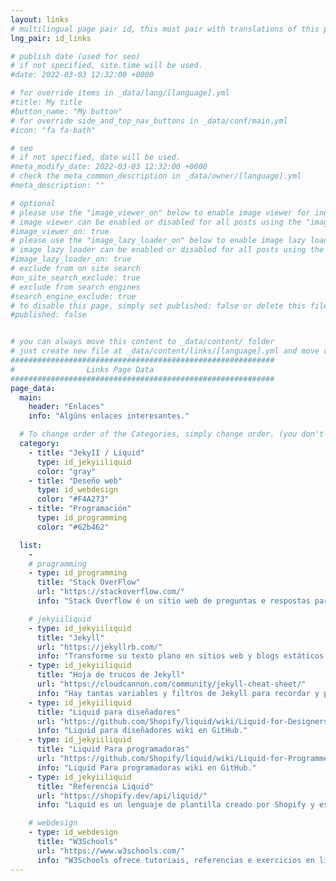 ```yaml
---
layout: links
# multilingual page pair id, this must pair with translations of this page. (This name must be unique)
lng_pair: id_links

# publish date (used for seo)
# if not specified, site.time will be used.
#date: 2022-03-03 12:32:00 +0000

# for override items in _data/lang/[language].yml
#title: My title
#button_name: "My button"
# for override side_and_top_nav_buttons in _data/conf/main.yml
#icon: "fa fa-bath"

# seo
# if not specified, date will be used.
#meta_modify_date: 2022-03-03 12:32:00 +0000
# check the meta_common_description in _data/owner/[language].yml
#meta_description: ""

# optional
# please use the "image_viewer_on" below to enable image viewer for individual pages or posts (_posts/ or [language]/_posts folders).
# image viewer can be enabled or disabled for all posts using the "image_viewer_posts: true" setting in _data/conf/main.yml.
#image_viewer_on: true
# please use the "image_lazy_loader_on" below to enable image lazy loader for individual pages or posts (_posts/ or [language]/_posts folders).
# image lazy loader can be enabled or disabled for all posts using the "image_lazy_loader_posts: true" setting in _data/conf/main.yml.
#image_lazy_loader_on: true
# exclude from on site search
#on_site_search_exclude: true
# exclude from search engines
#search_engine_exclude: true
# to disable this page, simply set published: false or delete this file
#published: false


# you can always move this content to _data/content/ folder
# just create new file at _data/content/links/[language].yml and move content below.
###########################################################
#                Links Page Data
###########################################################
page_data:
  main:
    header: "Enlaces"
    info: "Algúns enlaces interesantes."

  # To change order of the Categories, simply change order. (you don't need to change list order.)
  category:
    - title: "JekyII / Liquid"
      type: id_jekyiiliquid
      color: "gray"
    - title: "Deseño web"
      type: id_webdesign
      color: "#F4A273"
    - title: "Programación"
      type: id_programming
      color: "#62b462"

  list:
    -
    # programming
    - type: id_programming
      title: "Stack OverFlow"
      url: "https://stackoverflow.com/"
      info: "Stack Overflow é un sitio web de preguntas e respostas para programadores profesionais e entusiastas.."

    # jekyiiliquid
    - type: id_jekyiiliquid
      title: "Jekyll"
      url: "https://jekyllrb.com/"
      info: "Transforme su texto plano en sitios web y blogs estáticos."
    - type: id_jekyiiliquid
      title: "Hoja de trucos de Jekyll"
      url: "https://cloudcannon.com/community/jekyll-cheat-sheet/"
      info: "Hay tantas variables y filtros de Jekyll para recordar y puede ser difícil mantenerlo todo en tu cabeza.Esta hoja de trucos sirve como una referencia rápida de todo lo que Jekyll puede hacer."
    - type: id_jekyiiliquid
      title: "Liquid para diseñadores"
      url: "https://github.com/Shopify/liquid/wiki/Liquid-for-Designers"
      info: "Liquid para diseñadores wiki en GitHub."
    - type: id_jekyiiliquid
      title: "Liquid Para programadoras"
      url: "https://github.com/Shopify/liquid/wiki/Liquid-for-Programmers"
      info: "Liquid Para programadoras wiki en GitHub."
    - type: id_jekyiiliquid
      title: "Referencia Liquid"
      url: "https://shopify.dev/api/liquid/"
      info: "Liquid es un lenguaje de plantilla creado por Shopify y escrito en Ruby. Ahora está disponible como un proyecto de código abierto en GitHub."

    # webdesign
    - type: id_webdesign
      title: "W3Schools"
      url: "https://www.w3schools.com/"
      info: "W3Schools ofrece tutoriais, referencias e exercicios en liña gratuitos en todos os idiomas principais da web. Cubriendo temas populares como HTML, CSS, JavaScript, Python, SQL, Java y muchos más."
---
```


